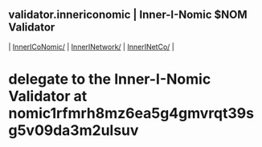 ## validator.innericonomic | Inner-I-Nomic $NOM Validator

| [InnerICoNomic/](http://innericonomic.hns.is/) | [InnerINetwork/](https://innerinetwork/) | [InnerINetCo/](https://innerinetco/) |

# delegate to the Inner-I-Nomic Validator at nomic1rfmrh8mz6ea5g4gmvrqt39sg5v09da3m2ulsuv
